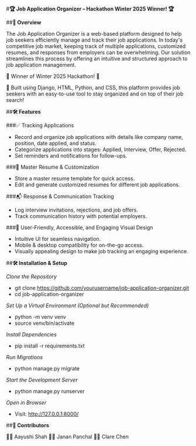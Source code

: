 #**🏆 Job Application Organizer – Hackathon Winter 2025 Winner! 🏆**

##**🚀 Overview**

The Job Application Organizer is a web-based platform designed to help job seekers efficiently manage and track their job applications. In today's competitive job market, keeping track of multiple applications, customized resumes, and responses from employers can be overwhelming. Our solution streamlines this process by offering an intuitive and structured approach to job application management.

🎉 Winner of Winter 2025 Hackathon! 🎉

🥇 Built using Django, HTML, Python, and CSS, this platform provides job seekers with an easy-to-use tool to stay organized and on top of their job search!

##**🛠️ Features**

###✅ Tracking Applications
- Record and organize job applications with details like company name, position, date applied, and status.
- Categorize applications into stages: Applied, Interview, Offer, Rejected.
- Set reminders and notifications for follow-ups.

###📄 Master Resume & Customization
- Store a master resume template for quick access.
- Edit and generate customized resumes for different job applications.

###📬 Response & Communication Tracking
- Log interview invitations, rejections, and job offers.
- Track communication history with potential employers.

###🎨 User-Friendly, Accessible, and Engaging Visual Design
- Intuitive UI for seamless navigation.
- Mobile & desktop compatibility for on-the-go access.
- Visually appealing design to make job tracking an engaging experience.

##**🛠️ Installation & Setup**

_Clone the Repository_
- git clone https://github.com/yourusername/job-application-organizer.git
- cd job-application-organizer

_Set Up a Virtual Environment (Optional but Recommended)_
- python -m venv venv
- source venv/bin/activate

_Install Dependencies_
- pip install -r requirements.txt

_Run Migrations_
- python manage.py migrate

_Start the Development Server_
- python manage.py runserver
    
_Open in Browser_
- Visit: http://127.0.0.1:8000/

##**🤝 Contributors**

👩‍💻 Aayushi Shah
👨‍💻 Janan Panchal
👩‍💻 Clare Chen
